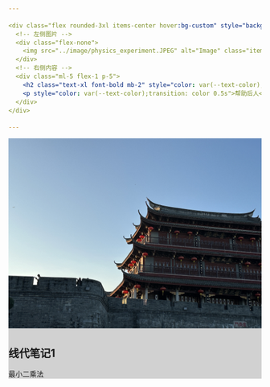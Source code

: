 ```yaml
---

<div class="flex rounded-3xl items-center hover:bg-custom" style="background-color: rgba(143,143,143,0.40);transition: background-color 0.5s" onclick="window.open('#/acada/phy/pre000','_self')">
  <!-- 左侧图片 -->
  <div class="flex-none">
    <img src="../image/physics_experiment.JPEG" alt="Image" class="items-center h-20 rounded-xl ml-5 my-5 sm:rounded-2xl">
  </div>
  <!-- 右侧内容 -->
  <div class="ml-5 flex-1 p-5">
    <h2 class="text-xl font-bold mb-2" style="color: var(--text-color);transition: color 0.5s">大物实验绪论</h2>
    <p style="color: var(--text-color);transition: color 0.5s">帮助后人</p>
  </div>
</div>

---
```


<div class="flex rounded-3xl items-center hover:bg-custom" style="background-color: rgba(143,143,143,0.40);transition: background-color 0.5s" onclick="window.open('#/acada/math/space1','_self')">
  <!-- 左侧图片 -->
  <div class="flex-none">
    <img src="../image/fractal-mka.jpeg" alt="Image" class="items-center h-20 rounded-xl ml-5 my-5 sm:rounded-2xl">
  </div>
  <!-- 右侧内容 -->
  <div class="ml-5 flex-1 p-5">
    <h2 class="text-xl font-bold mb-2" style="color: var(--text-color);transition: color 0.5s">线代笔记1</h2>
    <p style="color: var(--text-color);transition: color 0.5s">最小二乘法</p>
  </div>
</div>


